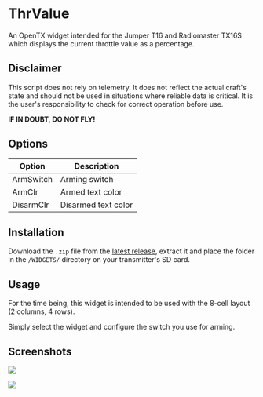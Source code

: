 # ThrValue

An OpenTX widget intended for the Jumper T16 and Radiomaster TX16S which displays the current throttle value as a percentage.

## Disclaimer

This script does not rely on telemetry. It does not reflect the actual craft's state and should not be used in situations where reliable data is critical. It is the user's responsibility to check for correct operation before use.

**IF IN DOUBT, DO NOT FLY!**

## Options

| Option    | Description         |
| --------- | ------------------- |
| ArmSwitch | Arming switch       |
| ArmClr    | Armed text color    |
| DisarmClr | Disarmed text color |

## Installation

Download the `.zip` file from the [latest release](https://github.com/udyux/opentx-widget-thrvalue/releases/latest), extract it and place the folder in the `/WIDGETS/` directory on your transmitter's SD card.

## Usage

For the time being, this widget is intended to be used with the 8-cell layout (2 columns, 4 rows).

Simply select the widget and configure the switch you use for arming.

## Screenshots

<p><img src="/screenshots/tx16s-idleup-enabled.png" /><br></p>
<p><img src="/screenshots/tx16s-idleup-disabled.png" /><br></p>
